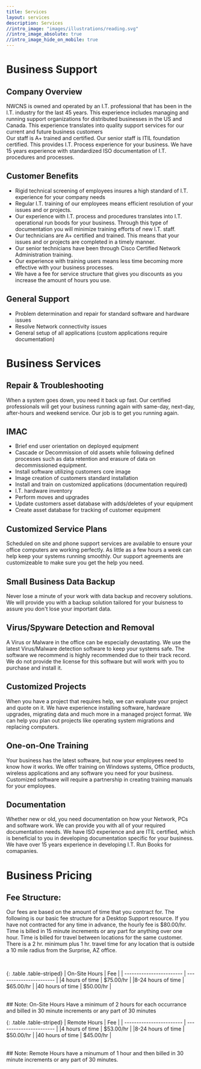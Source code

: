 ```yaml
---
title: Services
layout: services
description: Services
//intro_image: "images/illustrations/reading.svg"
//intro_image_absolute: true
//intro_image_hide_on_mobile: true
---
```


<h1>Business Support</h1>

## Company Overview
NWCNS is owned and operated by an I.T. professional that has been in the I.T. industry for the last 45 years.
This experience includes managing and running support organizations for distributed businesses in the US and
Canada.  This experience translates into quality support services for our current and future business customers
<br/>
Our staff is A+ trained and certified.  Our senior staff is ITIL foundation certified.  This provides I.T. 
Process experience for your business.  We have 15 years experience with standardized ISO documentation of 
I.T. procedures and processes.


## Customer Benefits
* Rigid technical screening of employees insures a high standard of I.T. experience for your company needs
* Regular I.T. training of our employees means efficient resolution of your issues and or projects.
* Our experience with I.T. process and procedures translates into I.T. operational run boods for your business.  Through this type of documentation you will minimize training efforts of new I.T. staff.
* Our technicians are A+ certified and trained.  This means that your issues and or projects are completed in a timely manner.
* Our senior technicians have been through Cisco Certified Network Administration training.
* Our experience with training users means less time becoming more effective with your business processes.
* We have a fee for service structure that gives you discounts as you increase the amount of hours you use.

<p>

## General Support
* Problem determination and repair for standard software and hardware issues
* Resolve Network connectivity issues
* General setup of all applications (custom applications require documentation)

<h1>Business Services</h1>

## Repair & Troubleshooting
When a system goes down, you need it back up fast.  Our certified professionals will get your business running again with same-day, next-day, after-hours and weekend service.  Our job is to get you running again.

## IMAC
* Brief end user orientation on deployed equipment
* Cascade or Decommission of old assets while following defined processes such as data retention and erasure of data on decommissioned equipment.
* Install software utilizing customers core image
* Image creation of customers standard installation
* Install and train on customized applications (documentation required)
* I.T. hardware inventory
* Perform moves and upgrades
* Update customers asset database with adds/deletes of your equipment
* Create asset database for tracking of customer equipment

## Customized Service Plans
Scheduled on site and phone support services are available to ensure your office computers are working perfectly.  As little as a few hours a week can help keep your systems running smoothly.  Our support agreements are customizeable to make sure you get the help you need.

## Small Business Data Backup
Never lose a minute of your work with data backup and recovery solutions.  We will provide you with a backup solution tailored for your buisness to assure you don't lose your important data.

## Virus/Spyware Detection and Removal
A Virus or Malware in the office can be especially devastating.  We use the latest Virus/Malware detection software to keep your systems safe. The software we recommend is highly recommended due to their track record. We do not provide the license for this software but will work with you to purchase and install it.

## Customized Projects
When you have a project that requires help, we can evaluate your project and quote on it.  We have experience installing software, hardware upgrades, migrating data and much more in a managed project format.  We can help you plan out projects like operating system migrations and replacing computers.

## One-on-One Training
Your business has the latest software, but now your employees need to know how it works.  We offer training on Windows systems, Office products, wireless applications and any software you need for your business.  Customized software will require a partnership in creating training manuals for your employees.

## Documentation
Whether new or old, you need documentation on how your Network, PCs and software work.  We can provide you with all of your required documentation needs.  We have ISO experience and are ITIL certified, which is beneficial to you in developing documentation specific for your business.  We have over 15 years experience in developing I.T. Run Books for comapanies.

<h1>Business Pricing</h1>

## Fee Structure: 
Our fees are based on the amount of time that you contract for.  The following is our basic fee structure for a Desktop Support resource.  If you have not contracted for any time in advance, the hourly fee is $80.00/hr.  Time is billed in 15 minute increments or any part for anything over one hour.  Time is billed for travel between locations for the same customer.  There is a 2 hr. minimum plus 1 hr. travel time for any location that is outside a 10 mile radius from the Surprise, AZ office.

<p>
<!--  
<table border="5">
  <tr>
    <th>On-Site Hours</th>       
    <th> Fee</th>
  </tr>
  <tr>
     <td>4 hours of time</td> 
     <td>$75.00/hr</td> 
  </tr>
  <tr>
    <td>8-24 hours of time</td>         
    <td>$65.00/hr</td> 
  </tr>
  <tr>
    <td>40 hours of time</td>           
    <td>$50.00/hr</td>
  </tr>  
</table>
</p>
<br/>
## Note: On-Site Hours Have a minimum of 2 hours for each occurrance and billed in 30 minute increments or any part of 30 minutes
<p>
<table border="5">
  <tr>
    <th>Remote Hours</th>       
    <th> Fee</th>
  </tr>
  <tr>
     <td>4 hours of time</td> 
     <td>$53.00/hr</td> 
  </tr>
  <tr>
    <td>8-24 hours of time</td>         
    <td>$50.00/hr</td> 
  </tr>
  <tr>
    <td>40 hours of time</td>           
    <td>$45.00/hr</td>
  </tr>  
</table>
</p>

<br/>
## Note: Remote Hours have a minumum of 1 hour and then billed in 30 minute increments or any part of 30 minutes.
-->
<br/>

{: .table .table-striped}
|       On-Site Hours      |          Fee            |
| ------------------------ | ----------------------- |
|4 hours of time           | $75.00/hr               |
|8-24 hours of time        | $65.00/hr               |
|40 hours of time	         | $50.00/hr               |

<br/>
## Note: On-Site Hours Have a minimum of 2 hours for each occurrance and billed in 30 minute increments or any part of 30 minutes
<br/>

{: .table .table-striped}
|       Remote Hours       |          Fee            |
| ------------------------ | ----------------------- |
|4 hours of time           | $53.00/hr               |
|8-24 hours of time        | $50.00/hr               |
|40 hours of time	         | $45.00/hr               |

<br/>
## Note: Remote Hours have a minumum of 1 hour and then billed in 30 minute increments or any part of 30 minutes.
